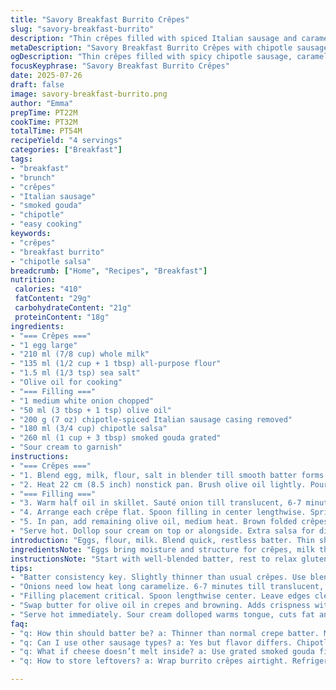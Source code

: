 ```yaml
---
title: "Savory Breakfast Burrito Crêpes"
slug: "savory-breakfast-burrito"
description: "Thin crêpes filled with spiced Italian sausage and caramelized onions. Cheese melted inside. Salsa adds tang. Crispy on outside. Sour cream balances heat. Quick cook. Easy fold. Breakfast or brunch plate. Uses simple pantry staples with a twist of chipotle in the filling. Changes portion sizes and times slightly from original. Two ingredients swapped to smoked gouda and chipotle salsa. Flavors smoky and spicy instead of mild tangy. Crêpes cooked in olive oil instead of butter. Total cook time close to an hour."
metaDescription: "Savory Breakfast Burrito Crêpes with chipotle sausage, caramelized onions, smoked gouda and salsa. Crispy edges, smoky heat, folded burrito style. Four servings."
ogDescription: "Thin crêpes filled with spicy chipotle sausage, caramelized onions, melted smoked gouda. Crispy folded burritos, balanced by cool sour cream."
focusKeyphrase: "Savory Breakfast Burrito Crêpes"
date: 2025-07-26
draft: false
image: savory-breakfast-burrito.png
author: "Emma"
prepTime: PT22M
cookTime: PT32M
totalTime: PT54M
recipeYield: "4 servings"
categories: ["Breakfast"]
tags:
- "breakfast"
- "brunch"
- "crêpes"
- "Italian sausage"
- "smoked gouda"
- "chipotle"
- "easy cooking"
keywords:
- "crêpes"
- "breakfast burrito"
- "chipotle salsa"
breadcrumb: ["Home", "Recipes", "Breakfast"]
nutrition: 
 calories: "410"
 fatContent: "29g"
 carbohydrateContent: "21g"
 proteinContent: "18g"
ingredients:
- "=== Crêpes ==="
- "1 egg large"
- "210 ml (7/8 cup) whole milk"
- "135 ml (1/2 cup + 1 tbsp) all-purpose flour"
- "1.5 ml (1/3 tsp) sea salt"
- "Olive oil for cooking"
- "=== Filling ==="
- "1 medium white onion chopped"
- "50 ml (3 tbsp + 1 tsp) olive oil"
- "200 g (7 oz) chipotle-spiced Italian sausage casing removed"
- "180 ml (3/4 cup) chipotle salsa"
- "260 ml (1 cup + 3 tbsp) smoked gouda grated"
- "Sour cream to garnish"
instructions:
- "=== Crêpes ==="
- "1. Blend egg, milk, flour, salt in blender till smooth batter forms. Rest 10 minutes. Batter consistency slightly thinner than usual."
- "2. Heat 22 cm (8.5 inch) nonstick pan. Brush olive oil lightly. Pour about 65 ml batter per crêpe. Thin, even spread. Cook 1.5-2 minutes each side till golden edges form. Don't overcrowd. Stack crêpes in plate and cover to keep warm."
- "=== Filling ==="
- "3. Warm half oil in skillet. Sauté onion till translucent, 6-7 minutes. Add sausage, crumble and brown gently for 5 minutes. Pour chipotle salsa in, simmer 4-5 minutes till thick but not dry. Remove heat."
- "4. Arrange each crêpe flat. Spoon filling in center lengthwise. Sprinkle shredded smoked gouda atop sausage mixture. Fold two sides inward creating burrito shape."
- "5. In pan, add remaining olive oil, medium heat. Brown folded crêpes 2-3 minutes per side until cheese melts internally, outsides crisp nicely."
- "Serve hot. Dollop sour cream on top or alongside. Extra salsa for dipping."
introduction: "Eggs, flour, milk. Blend quick, restless batter. Thin sheets cook fast. Golden edges curling. Crumbled chipotle sausage sizzles in pan with sweet onion. Thick salsa bubbles down to sticky rich. Cheese shredded sharp and smoky waits its turn. Each crêpe loaded, folded tight like a secret parcel. Olive oil crisps outer shells to lace of crisp and soft beneath. Sour cream cools bite with smooth ribbon. Spicy warmth balanced by silky milk in batter. Making breakfast turns bold. Pancakes reinvented with jazz and depth. Chipotle pushes heat, smoked gouda pulls depth. Technique in motion. Fold, cook, serve immediate. Brunch chaos tamed by kitchen rhythm."
ingredientsNote: "Eggs bring moisture and structure for crêpes, milk thins batter for spreadability. Reduced flour slightly to balance hydration. Salt accentuates flavors. Replaced butter with olive oil for crispy, less rich crust. Onion caramelizes slowly for sweetness, mellowing chipotle heat in sausage. Changed basic Italian sausage for chipotle-spiced to add smoky kick. Salsa swap introduces smoky pepper notes. Cheese swap from cheddar to smoked gouda sharpens profile with creamy melt and subtle smoke. Sour cream finish cuts through fat and spice, balancing mouthfeel. Ingredient ratios tweaked to maintain batter consistency and filling volume for easy rolling and browning."
instructionsNote: "Start with well-blended batter, rest to relax gluten, letting crêpes stay tender but firm. Use nonstick pan lightly oiled to get thin even crêpes. Adjust heat - too hot burns edges; medium-heat for controlled browning. Cook crêpes thinly, about 1.5 to 2 minutes each side, less batter than usual for more pliability. Filling cooks in stages; onions first to develop soft sweetness, sausage next to brown evenly without drying, then salsa to deglaze and reduce moisture. Timing altered slightly to allow slower caramelization for depth. Assemble with filling centered, fold sides for sturdy burrito shape holding melted cheese inside. Final crisping steps done over medium heat to melt cheese but avoid burning crêpes. Serve immediately with garnishes to contrast spicy smoky filling."
tips:
- "Batter consistency key. Slightly thinner than usual crêpes. Use blender for smooth mix. Rest at least 10 minutes. Gluten relaxes. Makes crepes tender but sturdy. Pour about 65 ml per crepe. Spread thin evenly. Watch heat medium. Too hot burns edges quick. Olive oil for cooking. Brushing pan light. Avoid pooling oil. Stack cooked crepes covered to keep warm."
- "Onions need low heat long caramelize. 6-7 minutes till translucent, soft sweetness. Use half olive oil here. Start first. Add sausage after. Break up small pieces. Brown gently 5 minutes. Avoid drying out. Add chipotle salsa last. Simmer 4-5 minutes. Reduce moisture but not dry. Thick yet saucy for filling. Flavor layers develop in stages. Each step matters."
- "Filling placement critical. Spoon lengthwise center. Leave edges clean for folding. Generous shredded smoked gouda on top. Folding two sides inward locks filling tight. Creates burrito shape, holds cheese inside. Not too thick to fold or tear. Handle crepes gently. Final browning pan medium heat with remaining olive oil. 2-3 minutes per side. Brown outsides crisp and cheese melts interior. Timing balances texture and filling warmth."
- "Swap butter for olive oil in crepes and browning. Adds crispness without heaviness. Olive oil more stable at medium heat. Enhances crust with delicate crunch. Prevents sogginess. Crêpes delicate but firm. Cheese melts creamy, smoky notes from gouda replace traditional cheddar. Chipotle sausage and salsa give smoky heat punch. Each flavor layered - follow ingredient changes for best result."
- "Serve hot immediately. Sour cream dolloped warms tongue, cuts fat and heat. Offers balance. Extra salsa on side for dipping. Avoid letting folded crêpes sit too long. Cheese cools and hardens. Crust softens if resting. Best texture and flavor straight from pan. Use nonstick pans for easiest release and browning. Adjust batter thickness slightly for altitude or ingredient variances."
faq:
- "q: How thin should batter be? a: Thinner than normal crepe batter. Makes crepes pliable but holds filling. Resting helps gluten relax. Important for easy folding without tears. Adjust milk or flour slightly if too thick or thin. Smooth mix needed."
- "q: Can I use other sausage types? a: Yes but flavor differs. Chipotle sausage adds smoky heat. Sweet or mild Italian changes profile. Substitute with spicy chorizo for different kick. Browning time similar. Adjust salsa to balance flavors or use milder versions."
- "q: What if cheese doesn’t melt inside? a: Use grated smoked gouda fine shredded. Larger chunks take longer. Final pan browning medium heat key. Don’t rush. Cover pan briefly if needed but avoid soggy crust. Cheese melts better with residual heat inside folded crepe."
- "q: How to store leftovers? a: Wrap burrito crêpes airtight. Refrigerate up to 2 days. Reheat in skillet low heat to crisp outside, melt cheese again. Microwave makes crepes soft, lost crispness. Freeze wrapped for 1 month. Thaw before reheating."

---
```

